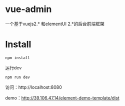 # vue-admin
一个基于vuejs2.* 和elementUI 2.*的后台前端框架
# Install
```
npm install
```
运行dev
```
npm run dev
```
访问：http://localhost:8080

demo：http://39.106.47.14/element-demo-template/dist
